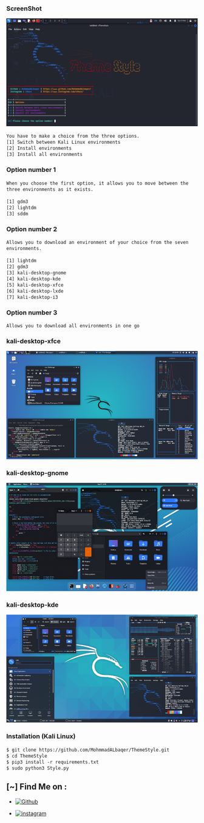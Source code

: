 ### ScreenShot


![Logo](ScreenShohBanner.png)


```
You have to make a choice from the three options.
[1] Switch between Kali Linux environments
[2] Install environments
[3] Install all environments
```

### Option number 1
```
When you choose the first option, it allows you to move between the three environments as it exists.

[1] gdm3
[2] lightdm
[3] sddm

```

### Option number 2
```
Allows you to download an environment of your choice from the seven environments.

[1] lightdm
[2] gdm3
[3] kali-desktop-gnome
[4] kali-desktop-kde
[5] kali-desktop-xfce
[6] kali-desktop-lxde
[7] kali-desktop-i3

```

### Option number 3
```
Allows you to download all environments in one go

```

### kali-desktop-xfce


![Logo](kali-desktop-xfce.jpg)


### kali-desktop-gnome


![Logo](kali-desktop-gnome.jpg)

### kali-desktop-kde


![Logo](kali-desktop-kde.jpg)




### Installation (Kali Linux)

```
$ git clone https://github.com/MohmmadALbaqer/ThemeStyle.git
$ cd ThemeStyle
$ pip3 install -r requirements.txt
$ sudo python3 Style.py

```




## [~] Find Me on :

- [![Github](https://img.shields.io/badge/Github-MohnnadALbaqer-green?style=for-the-badge&logo=github)](https://github.com/MohmmadALbaqer)


- [![instagram](https://img.shields.io/badge/Instagram-r94xs-green?style=for-the-badge&logo=instagram)](https://instagram.com/r94xs)

